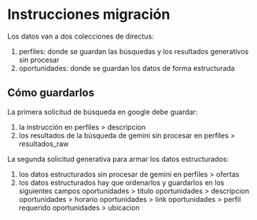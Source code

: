 # Instrucciones migración 

Los datos van a dos colecciones de directus:
1. perfiles: donde se guardan las búsquedas y los resultados generativos sin procesar
2. oportunidades: donde se guardan los datos de forma estructurada

## Cómo guardarlos

La primera solicitud de búsqueda en google debe guardar:
1. la instrucción en perfiles > descripcion
2. los resultados de la búsqueda de gemini sin procesar en perfiles > resultados_raw

La segunda solicitud generativa para armar los datos estructurados: 
1. los datos estructurados sin procesar de gemini en perfiles > ofertas
2. los datos estructurados hay que ordenarlos y guardarlos en los siguientes campos
oportunidades > titulo
oportunidades > descripcion
oportunidades > horario
oportunidades > link
oportunidades > perfil requerido
oportunidades > ubicacion

